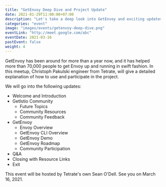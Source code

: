 ```yaml
---
title: "GetEnvoy Deep Dive and Project Update"
date: 2021-01-29T11:00:00+07:00
description: "Let's take a deep look into GetEnvoy and exciting updates from the project."
categories: "event"
image: "images/events/getenvoy-deep-dive.png"
eventLink: "http://meet.google.com/abc"
eventDate: 2021-03-16
pastEvent: false
weight: 4
---
```


GetEnvoy has been around for more than a year now, and it has helped more than 70,000 people to get Envoy up and running in swift fashion. In this meetup, Christoph Pakulski engineer from Tetrate, will give a detailed explanation of how to use and participate in the project.

We will go into the following updates:

- Welcome and Introduction
- GetIstio Community
  - Future Topics
  - Community Resources
  - Community Feedback
- GetEnvoy
  - Envoy Overview
  - GetEnvoy CLI Overview
  - GetEnvoy Demo
  - GetEnvoy Roadmap
  - Community Participation
- Q&A
- Closing with Resource Links
- Exit

This event will be hosted by Tetrate's own Sean O'Dell. See you on March 16, 2021.